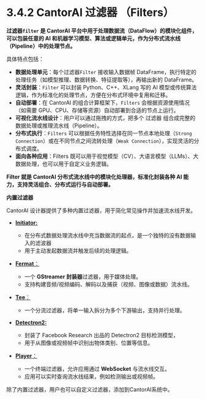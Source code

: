 # 3.4.2 CantorAI 过滤器 （Filters）

**过滤器`filter` 是 CantorAI 平台中用于处理数据流（DataFlow）的模块化组件，可以包装任意的 AI 和机器学习模型、算法或逻辑单元，作为分布式流水线（Pipeline）中的处理节点。**

具体特点包括：

- **数据处理单元**：每个过滤器`Filter` 接收输入数据帧 DataFrame，执行特定的处理任务（如模型推理、数据转换、特征提取等），再输出新的 DataFrame。
- **灵活封装**：`Filter` 可以封装 Python、C++、XLang 写的 AI 模型或传统算法逻辑，作为标准化的处理节点，方便在分布式环境中复用和迁移。
- **自动部署**：在 CantorAI 的组合计算框架下，`Filters` 会根据资源使用情况（如需要 GPU、CPU、存储等资源）自动部署到合适的节点上运行。
- **可视化流水线设计**：用户可以通过拖拽的方式，把多个 过滤器 组合成完整的数据处理或推理流水线（Pipeline）。
- **分布式执行**：`Filters` 可以根据任务特性选择在同一节点本地处理（`Strong Connection`）或在不同节点之间流转处理（`Weak Connection`），实现灵活的分布式调度。
- **面向各种应用**：Filters 既可以用于视觉模型（CV）、大语言模型（LLMs）、大数据处理，也可以用于自定义业务逻辑。

**Filter 就是 CantorAI 分布式流水线中的模块化处理器，标准化封装各种 AI 能力，支持灵活组合、分布式运行与自动部署。**

**内置过滤器**

CantorAI 设计器提供了多种内置过滤器，用于简化常见操作并加速流水线开发。

- [**Initiator:**](initiator-filter.md)
  - 在分布式数据处理流水线中充当数据流的起点，是一个独特的没有数据输入的滤波器
  - 用于主动发起数据流并触发后续的处理逻辑。

- [**Fermat**：](fermat-filter.md)
  - 一个 **GStreamer 封装器**过滤器，用于媒体处理。
  - 支持构建音频/视频编码、解码以及捕获（视频、图像或数据）流水线。
- [**Tee**：](tee-filter.md)
  - 一个分流过滤器，将单一输入拆分为多个下游输出，支持并行处理。
- [**Detectron2:**](detectron2-filter.md)
  - 封装了 Facebook Research 出品的 Detectron2 目标检测模型，
  - 用于从图像或视频帧中识别出物体类别、位置等信息。

- [**Player**：](player-filter.md)
  - 一个终端过滤器，允许应用通过 **WebSocket** 与流水线交互。
  - 应用可以实时查询流水线结果，例如检测输出或视频帧。

除了内置过滤器，用户也可以自定义过滤器，添加到CantorAI系统中。
